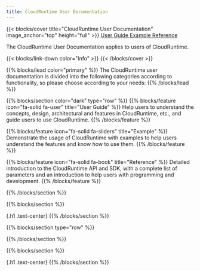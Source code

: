 ```yaml
---
title: CloudRuntime User Documentation
---
```


{{< blocks/cover title="CloudRuntime User Documentation" image_anchor="top" height="full" >}}
<a class="btn btn-lg btn-secondary me-3 mb-4" href="./userguide/">
  User Guide <i class="fa-solid fa-user ms-2"></i>
</a>
<a class="btn btn-lg btn-secondary me-3 mb-4" href="./example/">
  Example <i class="fa-solid fa-sliders ms-2 "></i>
</a>
<a class="btn btn-lg btn-secondary me-3 mb-4" href="./reference/">
  Reference <i class="fa-solid fa-book ms-2 "></i>
</a>
<p class="lead mt-5">The CloudRuntime User Documentation applies to users of CloudRuntime.</p>
{{< blocks/link-down color="info" >}}
{{< /blocks/cover >}}


{{% blocks/lead color="primary" %}}
The CloudRuntime user documentation is divided into the following categories according to functionality, so please choose according to your needs:
{{% /blocks/lead %}}


{{% blocks/section color="dark" type="row" %}}
{{% blocks/feature icon="fa-solid fa-user" title="User Guide" %}}
Help users to understand the concepts, design, architectural and features in CloudRuntime, etc., and guide users to use CloudRuntime.
{{% /blocks/feature %}}


{{% blocks/feature icon="fa-solid fa-sliders" title="Example" %}}
Demonstrate the usage of CloudRuntime with examples to help users understand the features and know how to use them.
{{% /blocks/feature %}}

{{% blocks/feature icon="fa-solid fa-book" title="Reference" %}}
Detailed introduction to the CloudRuntime API and SDK, with a complete list of parameters and an introduction to help users with programming and development.
{{% /blocks/feature %}}


{{% /blocks/section %}}


{{% blocks/section %}}

{.h1 .text-center}
{{% /blocks/section %}}


{{% blocks/section type="row" %}}

{{% /blocks/section %}}


{{% blocks/section %}}

{.h1 .text-center}
{{% /blocks/section %}}